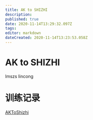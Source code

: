 ```yaml
---
title: AK to SHIZHI
description: 
published: true
date: 2020-11-14T13:29:32.097Z
tags: 
editor: markdown
dateCreated: 2020-11-14T13:23:53.058Z
---
```


# AK to SHIZHI
lmszs
lincong

# 训练记录
[AKToShizhi](/team/AKToShizhi)